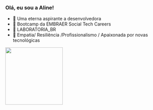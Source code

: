 ### Olá, eu sou a Aline!


- 🔭 Uma eterna aspirante a desenvolvedora
- 🚀 Bootcamp da EMBRAER Social Tech Careers
- 🌱 LABORATORIA_BR 
- 👯 Empatia/ Resiliência /Profissionalismo / Apaixonada por novas tecnológicas

<div>
  <a href="https://github.com/Alinedev85">
  <img height="180em" src="https://github-readme-stats.vercel.app/api?username=Alinedev85&show_icons=true&theme=dracula&include_all_commits=true&count_private=true"/>
    </div>
